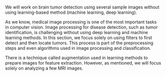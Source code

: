 We will work on brain tumor detection using several sample images without using learning-based method (machine learning, deep learning).

As we know, medical image processing is one of the most important tasks in computer vision. Image processing for disease detection, such as tumor identification, is challenging without using deep learning and machine learning methods. In this section, we focus solely on using filters to first detect and then locate tumors. This process is part of the preprocessing steps and even algorithms used in image processing and classification.

There is a technique called augmentation used in learning methods to prepare images for feature extraction. However, as mentioned, we will focus solely on analyzing a few MRI images.
